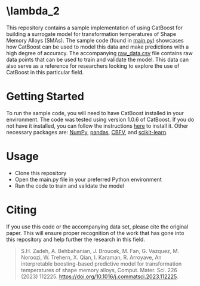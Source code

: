 # \lambda_2
This repository contains a sample implementation of using CatBoost for building a surrogate model for transformation temperatures of Shape Memory Alloys (SMAs). The sample code (found in [main.py](main.py)) showcases how CatBoost can be used to model this data and make predictions with a high degree of accuracy. The accompanying [raw_data.csv](raw_data.csv) file contains raw data points that can be used to train and validate the model. This data can also serve as a reference for researchers looking to explore the use of CatBoost in this particular field.

# Getting Started
To run the sample code, you will need to have CatBoost installed in your environment. The code was tested using version 1.0.6 of CatBoost. If you do not have it installed, you can follow the instructions [here](https://catboost.ai/en/docs/concepts/installation) to install it. Other necessary packages are: [NumPy](https://numpy.org/install/), [pandas](https://pandas.pydata.org/pandas-docs/stable/getting_started/install.html), [CBFV](https://github.com/kaaiian/CBFV), and [scikit-learn](https://scikit-learn.org/stable/install.html).

# Usage
- Clone this repository
- Open the main.py file in your preferred Python environment
- Run the code to train and validate the model
# Citing
If you use this code or the accompanying data set, please cite the original paper. This will ensure proper recognition of the work that has gone into this repository and help further the research in this field.

> S.H. Zadeh, A. Behbahanian, J. Broucek, M. Fan, G. Vazquez, M. Noroozi, W. Trehern, X. Qian, I. Karaman, R. Arroyave, An interpretable boosting-based predictive model for transformation temperatures of shape memory alloys, Comput. Mater. Sci. 226 (2023) 112225. https://doi.org/10.1016/j.commatsci.2023.112225.
